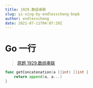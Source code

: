 ```yaml
---
title: 1929.数组串联
slug: yi-xing-by-endlesscheng-bnpb
author: endlesscheng
date: 2021-07-11T04:07:29Z
---
```

# Go 一行
 
> [原题 1929.数组串联](https://leetcode.cn/problems/concatenation-of-array)
```go
func getConcatenation(a []int) []int {
	return append(a, a...)
}
```
